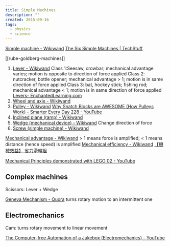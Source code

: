 ```yaml
---
title: Simple Machines
description: ""
created: 2015-09-16
tags:
  - physics
  - science
---
```


[Simple machine - Wikiwand](https://www.wikiwand.com/en/Simple_machine)
[The Six Simple Machines | TechStuff](https://shows.howstuffworks.com/techstuff/the-six-simple-machines.htm)

[[rube-goldberg-machines]]

1. [Lever - Wikiwand](https://www.wikiwand.com/en/Lever)
   Class 1:Seesaw, crowbar; mechanical advantage varies; motion is opposite to direction of force applied
   Class 2: nutcracker, bottle opener; mechanical advantage > 1; motion is in same direction of force applied
   Class 3: bat, hockey stick; fishing rod; mechanical advantage < 1; motion is in same direction of force applied
   [Levers- EnchantedLearning.com](http://www.enchantedlearning.com/physics/machines/Levers.shtml)
2. [Wheel and axle - Wikiwand](https://www.wikiwand.com/en/Wheel_and_axle)
3. [Pulley - Wikiwand](https://www.wikiwand.com/en/Pulley)
   [Why Snatch Blocks are AWESOME (How Pulleys Work) - Smarter Every Day 228 - YouTube](https://www.youtube.com/watch?v=M2w3NZzPwOM)
4. [Inclined plane (ramp) - Wikiwand](https://www.wikiwand.com/en/Inclined_plane)
5. [Wedge (mechanical device) - Wikiwand](https://www.wikiwand.com/en/Wedge_%28mechanical_device%29)
   Change direction of force
6. [Screw (simple machine) - Wikiwand](https://www.wikiwand.com/en/Screw_%28simple_machine%29)

[Mechanical advantage - Wikiwand](https://www.wikiwand.com/en/Mechanical_advantage)
\> 1 means force is amplified; < 1 means distance (hence speed) is amplified
[Mechanical efficiency - Wikiwand](https://www.wikiwand.com/en/Mechanical_efficiency)
[【機械效益】 省力滑輪組](https://m.facebook.com/story.php?story_fbid=1314888792020145&id=129030153939354&refid=28)

[Mechanical Principles demonstrated with LEGO 02 - YouTube](https://www.youtube.com/watch?v=aSQMV9EC58c)

## Complex machines

Scissors: Lever + Wedge

[Geneva Mechanism - Quora](https://www.quora.com/What-are-some-things-that-mechanical-engineers-know-and-others-dont/answer/Ketan-Naik-14) turns rotary motion to an intermittent one

## Electromechanics

Cam: turns rotary movement to linear movement

[The Computer-free Automation of a Jukebox (Electromechanics) - YouTube](https://www.youtube.com/watch?v=NmGaXEmfTIo)
